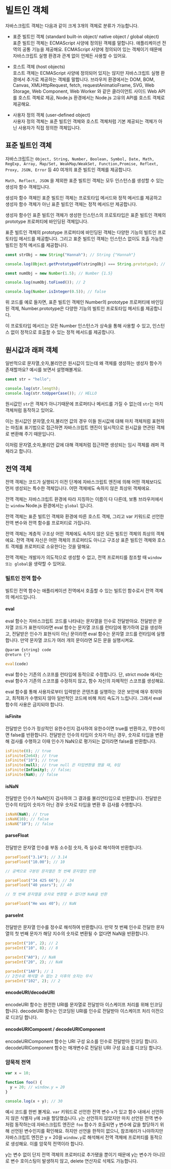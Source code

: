 # 빌트인 객체

자바스크립트 객체는 다음과 같이 크게 3개의 객체로 분류가 가능합니다.

- 표준 빌트인 객체 (standard built-in object/ native object / global object) <br />
  표준 빌트인 객체는 ECMAScript 사양에 정의된 객체를 말합니다. 애플리케이션 전역의 공통 기능을 제공해요. ECMAScript 사양에 정의되어 있는 객체이기 때문에 자바스크립트 실행 환경과 관계 없이 언제든 사용할 수 있어요.

- 호스트 객체 (host objects) <br />
  호스트 객체는 ECMAScript 사양에 정의되어 있지는 않지만 자바스크립트 실행 환경에서 추가로 제공하는 객체를 말합니다. 브라우저 환경에서는 DOM, BOM, Canvas, XMLHttpRequest, fetch, requestAnimatioFrame, SVG, Web Storage, Web Component, Web Worker 와 같은 클라이언트 사이드 Web API를 호스트 객체로 제공, Node.js 환경에서는 Node.js 고유의 API를 호스트 객체로 제공해요.

- 사용자 정의 객체 (user-defined object) <br />
  사용자 정의 객체는 표준 빌트인 객체와 호스트 객체처럼 기본 제공되는 객체가 아닌 사용자가 직접 정의한 객체입니다.

## 표준 빌트인 객체

자바스크립트는 `Object, String, Number, Boolean, Symbol, Date, Math, RegExp, Array, Map/Set, WeakMap/WeakSet, Function,Promise, Reflext, Proxy, JSON, Error` 등 40 여개의 표준 빌트인 객체를 제공합니다.

`Math, Reflect, JSON` 을 제외한 표준 빌트인 객체는 모두 인스턴스를 생성할 수 있는 생성자 함수 객체입니다.

생성자 함수 객체인 표준 빌트인 객체는 프로토타입 메서드와 정적 메서드를 제공하고 생성자 함수 객체가 아닌 표준 빌트인 객체는 정적 메서드만 제공합니다.

생성자 함수인 표준 빌트인 객체가 생성한 인스턴스의 프로토타입은 표준 빌트인 객체의 prototype 프로퍼티에 바인딩된 객체입니다.

표준 빌트인 객체의 prototype 프로퍼티에 바인딩된 객체는 다양한 기능의 빌트인 프로토타입 메서드를 제공합니다. 그리고 표준 빌트인 객체는 인스턴스 없이도 호출 가능한 빌트인 정적 메서드를 제공합니다.

```js
const strObj = new String("Hannah"); // String {"Hannah"}

console.log(Object.getPrototypeOf(stringObj) === String.prototype); // true

const numObj = new Number(1.5); // Number {1.5}

console.log(numObj.toFixed()); // 2

console.log(Number.isInteger(0.5)); // false
```

위 코드를 예로 들자면, 표준 빌트인 객체인 Number의 prototype 프로퍼티에 바인딩된 객체, Number.prototype은 다양한 기능의 빌트인 프로토타입 메서드를 제공합니다.

이 프로토타입 메서드는 모든 Number 인스턴스가 상속을 통해 사용할 수 있고, 인스턴스 없이 정적으로 호출할 수 있는 정적 메서드를 제공합니다.

## 원시값과 래퍼 객체

일반적으로 문자열,숫자,불리언은 원시값이 있는데 왜 객체를 생성하는 생성자 함수가 존재할까요?
예시를 보면서 설명해볼게요.

```js
const str = "hello";

console.log(str.length);
console.log(str.toUpperCase()); // HELLO
```

원시값인 `str`은 객체가 아니기때문에 프로퍼티나 메서드를 가질 수 없는데 `str`는 마치 객체처럼 동작하고 있어요.

이는 원시값인 문자열,숫자,불리언 값의 경우 이들 원시값에 대해 마치 객체처럼 표현하는 마침표 표기법으로 접근하면 자바스크립트 엔진이 일시적으로 원시값을 연관된 객체로 변환해 주기 때문입니다.

이처럼 문자열,숫자,불리언 값에 대해 객체처럼 접근하면 생성되는 임시 객체를 래퍼 객체라고 합니다.

## 전역 객체

전역 객체는 코드가 실행되기 이전 단계에 자바스크립트 엔진에 의해 어떤 객체보다도 먼저 생성되는 특수한 객체입니다. 어떤 객체에도 속하지 않은 최상위 객체에요.

전역 객체는 자바스크립트 환경에 따라 지칭하는 이름이 다 다른데,
보통 브라우저에서는 `window` Node.js 환경에서는 `global` 입니다.

전역 객체는 표준 빌트인 객체와 환경에 따른 호스트 객체, 그리고 var 키워드로 선언한 전역 변수와 전역 함수를 프로퍼티로 가집니다.

전역 객체는 계층적 구조상 어떤 객체에도 속하지 않은 모든 빌트인 객체의 최상의 객체에요. 전역 객체 자신은 어떤 객체의 프로퍼티도 아니고 구조상 표준 빌트인 객체와 호스트 객체를 프로퍼티로 소유한다는 것을 말해요.

전역 객체는 개발자가 의도적으로 생성할 수 없고, 전역 프로퍼티를 참조할 때 `window 또는 global`을 생략할 수 있어요.

### 빌트인 전역 함수

빌트인 전역 함수는 애플리케이션 전역에서 호출할 수 있는 빌트인 함수로서 전역 객체의 메서드입니다.

#### eval

eval 함수는 자바스크립트 코드를 나타내는 문자열을 인수로 전달받아요. 전달받은 문자열 코드가 표현식이라면 eval 함수는 문자열 코드를 런타임에 평가하여 값을 생성하고, 전달받은 인수가 표현식이 아닌 문이라면 eval 함수는 문자열 코드를 런타임에 실행합니다. 만약 문자열 코드가 여러 개의 문이라면 모든 문을 실행시켜요.

```js
@param {string} code
@return {*}

eval(code)
```

eval 함수는 기존의 스코프를 런타임에 동적으로 수정합니다. 단, strict mode 에서는 eval 함수가 기존의 스코프를 수정하지 않고, 함수 자신의 자체적인 스코프를 생성해요.

eval 함수를 통해 사용자로부터 입력받은 콘텐츠를 실행하는 것은 보안에 매우 취약하고, 최적화가 수행되지 않아 일반적인 코드에 비해 처리 속도가 느립니다. 그래서 eval 함수의 사용은 금지되야 합니다.

#### isFinite

전달받은 인수가 정상적인 유한수인지 검사하여 유한수이면 true를 반환하고, 무한수이면 false를 반환합니다. 전달받은 인수의 타입이 숫자가 아닌 경우, 숫자로 타입을 변환해 검사를 수행하고 이때 인수가 NaN으로 평가되는 값이라면 false를 반환합니다.

```js
isFinite(0); // true
isFinite(2e64); // true
isFinite("10"); // true
isFinite(null); // true null 은 타입변환을 했을 때, 0임
isFinite(Infinity); // false;
isFinite(NaN); // false
```

#### isNaN

전달받은 인수가 NaN인지 검사하여 그 결과를 불리언타입으로 반환합니다. 전달받은 인수의 타입이 숫자가 아닌 경우 숫자로 타입을 변환 후 검사를 수행합니다.

```js
isNaN(NaN); // true
isNaN(10); // false
isNaN("10"); // false
```

#### parseFloat

전달받은 문자열 인수를 부동 소수점 숫자, 즉 실수로 해석하여 반환합니다.

```js
parseFloat("3.14"); // 3.14
parseFloat("10.00"); // 10

// 공백으로 구분된 문자열은 첫 번째 문자열만 반환

parseFloat("34 425 66"); // 34
parseFloat("40 years"); // 40

// 첫 번째 문자열을 숫자로 변환할 수 없다면 NaN을 반환

parseFloat("He was 40"); // NaN
```

#### parseInt

전달받은 문자열 인수를 정수로 해석하여 반환합니다. 만약 첫 번째 인수로 전달한 문자열의 첫 번째 문자가 해당 지수의 숫자로 변환될 수 없다면 NaN을 반환합니다.

```js
parseInt("10", 2); // 2
parseInt("10", 8); // 8

parseInt("A0"); // NaN
parseInt("20", 2); // NaN

parseInt("1A0"); // 1
// 2진수로 해석할 수 없는 2 이후의 숫자는 무시
parseInt("102", 2); // 2
```

#### encodeURI/decodeURI

encodeURI 함수는 완전한 URI를 문자열로 전달받아 이스케이프 처리를 위해 인코딩합니다.
decodeURI 함수는 인코딩된 URI를 인수로 전달받아 이스케이프 처리 이전으로 디코딩 합니다.

#### encodeURICompoent / decodeURIComponent

encodeURIComponent 함수는 URI 구성 요소를 인수로 전달받아 인코딩 합니다. decodeURIComponent 함수는 매개변수로 전달된 URI 구성 요소를 디코딩 합니다.

### 암묵적 전역

```js
var x = 10;

function foo() {
  y = 20; // window.y = 20
}

console.log(x + y); // 30
```

예시 코드를 한번 볼게요. `var` 키워드로 선언한 전역 변수 `x`가 있고 함수 내에서 선언하지 않은 식별자 `y`에 `20`을 할당했습니다. `y`는 선언하지 않았지만 마치 선언된 전역 변수처럼 동작하는데 자바스크립트 엔진은 `foo` 함수가 호출되면 `y` 변수에 값을 할당하기 위해 선언된 변수인지를 확인해요.
하지만 선언을 한적이 없으니, 참조에러가 나야하지만 자바스크립트 엔진은 y = 20을 `window.y`로 해석해서 전역 객체에 프로퍼티를 동적으로 생성해요. 이를 암묵적 전역이라 합니다.

y는 변수 없이 단지 전역 객체의 프로퍼티로 추가됐을 뿐이기 때문에 y는 변수가 아니므로 변수 호이스팅이 발생하지 않고, delete 연산자로 삭제도 가능합니다.

